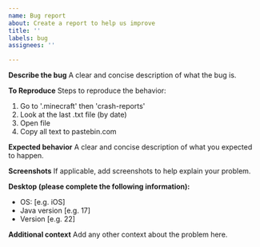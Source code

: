 ```yaml
---
name: Bug report
about: Create a report to help us improve
title: ''
labels: bug
assignees: ''

---
```


**Describe the bug**
A clear and concise description of what the bug is.

**To Reproduce**
Steps to reproduce the behavior:
1. Go to '.minecraft' then 'crash-reports'
2. Look at the last .txt file (by date)
4. Open file
5. Copy all text to pastebin.com

**Expected behavior**
A clear and concise description of what you expected to happen.

**Screenshots**
If applicable, add screenshots to help explain your problem.

**Desktop (please complete the following information):**
 - OS: [e.g. iOS]
- Java version [e.g. 17]
 - Version [e.g. 22]

**Additional context**
Add any other context about the problem here.
